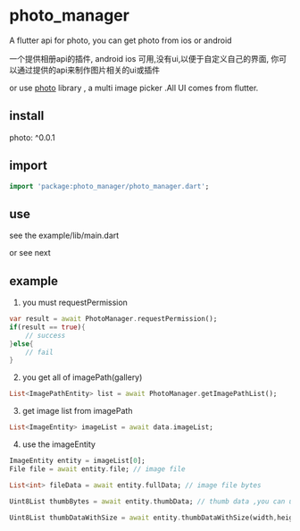 # photo_manager

A flutter api for photo, you can get photo from ios or android

一个提供相册api的插件, android ios 可用,没有ui,以便于自定义自己的界面, 你可以通过提供的api来制作图片相关的ui或插件

or use [photo](https://pub.dartlang.org/packages/photo) library , a multi image picker .All UI comes from flutter.

## install
  photo: ^0.0.1

## import

```dart
import 'package:photo_manager/photo_manager.dart';
```

## use
see the example/lib/main.dart

or see next

## example

1. you must requestPermission

```dart
var result = await PhotoManager.requestPermission();
if(result == true){
    // success
}else{
    // fail
}
```

2. you get all of imagePath(gallery)
```dart
List<ImagePathEntity> list = await PhotoManager.getImagePathList();
```

3. get image list from imagePath
```dart
List<ImageEntity> imageList = await data.imageList;
```

4. use the imageEntity

```dart
ImageEntity entity = imageList[0];
File file = await entity.file; // image file

List<int> fileData = await entity.fullData; // image file bytes

Uint8List thumbBytes = await entity.thumbData; // thumb data ,you can use Image.memory(thumbBytes); size is 64px*64px;

Uint8List thumbDataWithSize = await entity.thumbDataWithSize(width,height); //Just like thumbnails, you can specify your own size. unit is px;

```